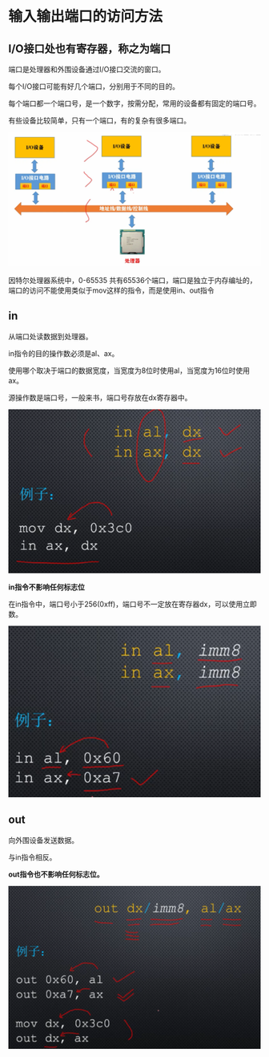 # 输入输出端口的访问方法

## I/O接口处也有寄存器，称之为端口

端口是处理器和外围设备通过I/O接口交流的窗口。

每个I/O接口可能有好几个端口，分别用于不同的目的。

每个端口都一个端口号，是一个数字，按需分配，常用的设备都有固定的端口号。

有些设备比较简单，只有一个端口，有的复杂有很多端口。

![image-20210506155223861](./image-20210506155223861.png)

因特尔处理器系统中，0-65535 共有65536个端口，端口是独立于内存编址的，端口的访问不能使用类似于mov这样的指令，而是使用in、out指令

## in

从端口处读数据到处理器。

in指令的目的操作数必须是al、ax。

使用哪个取决于端口的数据宽度，当宽度为8位时使用al，当宽度为16位时使用ax。

源操作数是端口号，一般来书，端口号存放在dx寄存器中。

![image-20210506155627765](./image-20210506155627765.png)

**in指令不影响任何标志位**

在in指令中，端口号小于256(0xff)，端口号不一定放在寄存器dx，可以使用立即数。

![image-20210506160051222](./image-20210506160051222.png)

 ## out

向外围设备发送数据。

与in指令相反。

**out指令也不影响任何标志位。**

![image-20210506160322889](./image-20210506160322889.png)

